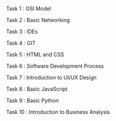 Task 1 : OSI Model

Task 2 : Basic Networking

Task 3 : IDEs

Task 4 : GIT

Task 5 : HTML and CSS

Task 6 : Software Development Process

Task 7 : Introduction to UI/UX Design

Task 8 : Basic JavaScript

Task 9 : Basic Python

Task 10 : Introduction to Business Analysis


